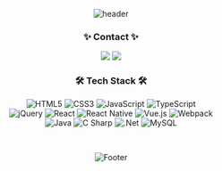 <div align="center">

![header](https://capsule-render.vercel.app/api?type=waving&color=gradient&height=150&animation=twinkling)
<!-- ![Top Langs](https://github-readme-stats.vercel.app/api/top-langs/?username=suwoncityBoy&hide=python&theme=tokyonight) -->


### ✨ Contact ✨ 

<p>
  <a href="https://velog.io/@suwoncityboy"><img src="https://img.shields.io/badge/suwoncityboy.log-11B48A?style=flat-square&logo=Vimeo&logoColor=white&link=https://velog.io/@suwoncityboy"/></a>
  <a href="mailto:dlgkrrud970930@gmail.com" target="_blank"><img src="https://img.shields.io/badge/dlgkrrud970930@gmail.com-EA4335?style=flat-square&logo=Gmail&logoColor=white"/></a>
</p>


### 🛠 Tech Stack 🛠
![HTML5](https://img.shields.io/badge/html5-%23E34F26.svg?style=flat-square&logo=html5&logoColor=white)
![CSS3](https://img.shields.io/badge/css3-%231572B6.svg?style=flat-square&logo=css3&logoColor=white)
![JavaScript](https://img.shields.io/badge/javascript-F7DF1E?style=flat-square&logo=javascript&logoColor=white)
![TypeScript](https://img.shields.io/badge/typescript-3178C6.svg?style=flat-square&logo=TypeScript&logoColor=white)  
![jQuery](https://img.shields.io/badge/jquery-%230769AD.svg?style=flat-square&logo=jquery&logoColor=white)
![React](https://img.shields.io/badge/react-61DAFB.svg?style=flat-square&logo=React&logoColor=white)
![React Native](https://img.shields.io/badge/reactnative-000.svg?style=flat-square&logo=React&logoColor=white)
![Vue.js](https://img.shields.io/badge/vue.js-4FC08D.svg?style=flat-square&logo=Vue.js&logoColor=white)
![Webpack](https://img.shields.io/badge/webpack-8DD6F9.svg?style=flat-square&logo=webpack&logoColor=white)  
![Java](https://img.shields.io/badge/Java-007396?style=flat-square&logo=OpenJDK&logoColor=white")
![C Sharp](https://img.shields.io/badge/csharp-512BD4.svg?style=flat-square&logo=csharp&logoColor=white)
![.Net](https://img.shields.io/badge/.net-8DD6F9.svg?style=flat-square&logo=.Net&logoColor=white)
![MySQL](https://img.shields.io/badge/mysql-4479A1?style=flat-square&logo=MySql&logoColor=white)


<br/>

![Footer](https://capsule-render.vercel.app/api?type=waving&color=gradient&height=150&animation=twinkling&section=footer)

</div>
